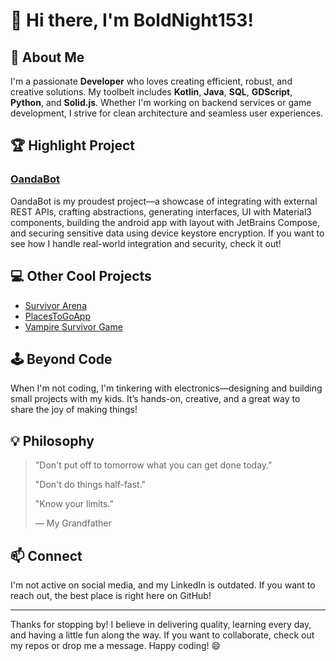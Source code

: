 # 👋 Hi there, I'm BoldNight153!

## 🚀 About Me

I'm a passionate **Developer** who loves creating efficient, robust, and creative solutions. My toolbelt includes **Kotlin**, **Java**, **SQL**, **GDScript**, **Python**, and **Solid.js**. Whether I'm working on backend services or game development, I strive for clean architecture and seamless user experiences.

## 🏆 Highlight Project

### [OandaBot](https://github.com/BoldNight153/OandaBot)
OandaBot is my proudest project—a showcase of integrating with external REST APIs, crafting abstractions, generating interfaces, UI with Material3 components, building the android app with layout with JetBrains Compose, and securing sensitive data using device keystore encryption. If you want to see how I handle real-world integration and security, check it out!

## 💻 Other Cool Projects
- [Survivor Arena](https://github.com/BoldNight153/survivor-arena)
- [PlacesToGoApp](https://github.com/BoldNight153/PlacesToGoApp)
- [Vampire Survivor Game](https://github.com/BoldNight153/Vampire-Survivor-Game)

## 🕹️ Beyond Code

When I'm not coding, I'm tinkering with electronics—designing and building small projects with my kids. It’s hands-on, creative, and a great way to share the joy of making things!

## 💡 Philosophy

> "Don't put off to tomorrow what you can get done today."
>
> "Don't do things half-fast."  
>
> "Know your limits."
>
> — My Grandfather

## 📫 Connect

I'm not active on social media, and my LinkedIn is outdated. If you want to reach out, the best place is right here on GitHub!

---

Thanks for stopping by! I believe in delivering quality, learning every day, and having a little fun along the way. If you want to collaborate, check out my repos or drop me a message. Happy coding! 😄
